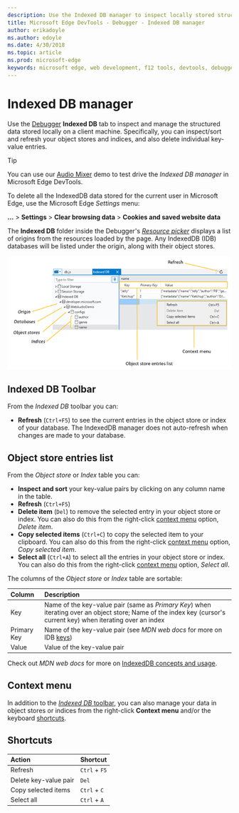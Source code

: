 ```yaml
---
description: Use the Indexed DB manager to inspect locally stored structured data
title: Microsoft Edge DevTools - Debugger - Indexed DB manager
author: erikadoyle
ms.author: edoyle
ms.date: 4/30/2018
ms.topic: article
ms.prod: microsoft-edge
keywords: microsoft edge, web development, f12 tools, devtools, debugger, debugging, indexeddb, structured data, database
---
```


# Indexed DB manager

Use the [Debugger](../debugger.md) **Indexed DB** tab to inspect and manage the structured data stored locally on a client machine. Specifically, you can inspect/sort and refresh your object stores and indices, and also delete individual key-value entries.

> [!TIP]
> You can use our [Audio Mixer](https://developer.microsoft.com/en-us/microsoft-edge/testdrive/demos/audiomixer/) demo to test drive the *Indexed DB manager* in Microsoft Edge DevTools.

To delete all the IndexedDB data stored for the current user in Microsoft Edge, use the Microsoft Edge *Settings* menu:

**...** > **Settings** > **Clear browsing data** > **Cookies and saved website data**

The **Indexed DB** folder inside the Debugger's [*Resource picker*](../debugger.md#resource-picker) displays a list of origins from the resources loaded by the page. Any IndexedDB (IDB) databases will be listed under the origin, along with their object stores. 

![DevTools Indexed DB manager](../media/debugger_indexeddb.png)

## Indexed DB Toolbar

From the *Indexed DB* toolbar you can:

 - **Refresh** (`Ctrl+F5`) to see the current entries in the object store or index of your database. The IndexedDB manager does not auto-refresh when changes are made to your database.

## Object store entries list

From the *Object store* or *Index* table you can:

 - **Inspect and sort** your key-value pairs by clicking on any column name in the table.
 - **Refresh** (`Ctrl+F5`)
 - **Delete item** (`Del`) to remove the selected entry in your object store or index. You can also do this from the right-click [context menu](#context-menu) option, *Delete item*.
 - **Copy selected items** (`Ctrl+C`) to copy the selected item to your clipboard. You can also do this from the right-click [context menu](#context-menu) option, *Copy selected item*.
 - **Select all** (`Ctrl+A`) to select all the entries in your object store or index. You can also do this from the right-click [context menu](#context-menu) option, *Select all*.

The columns of the *Object store* or *Index* table are sortable:

Column | Description
:------------ | :-------------
Key | Name of the key-value pair (same as *Primary Key*) when iterating over an object store; Name of the index key (cursor's current key) when iterating over an index
Primary Key | Name of the key-value pair (see *MDN web docs* for more on IDB [keys](https://developer.mozilla.org/en-US/docs/Web/API/IndexedDB_API/Using_IndexedDB#Structuring_the_database))
Value | Value of the key-value pair

Check out *MDN web docs* for more on [IndexedDB concepts and usage](https://developer.mozilla.org/en-US/docs/Web/API/IndexedDB_API).

## Context menu

In addition to the [*Indexed DB* toolbar](#indexed-db-toolbar), you can also manage your data in object stores or indices from the right-click **Context menu** and/or the keyboard [shortcuts](#shortcuts).

## Shortcuts

Action | Shortcut
:------------ | :-------------
Refresh | `Ctrl` + `F5`
Delete key-value pair | `Del`
Copy selected items | `Ctrl` + `C`
Select all | `Ctrl` + `A`